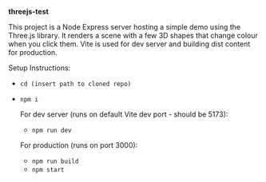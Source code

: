 **threejs-test**

This project is a Node Express server hosting a simple demo using the Three.js library.
It renders a scene with a few 3D shapes that change colour when you click them.
Vite is used for dev server and building dist content for production.

Setup Instructions:
- `cd (insert path to cloned repo)`
- `npm i`

  For dev server (runs on default Vite dev port - should be 5173):
  - `npm run dev`
  
  For production (runs on port 3000):
  - `npm run build`
  - `npm start`
